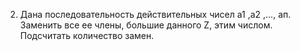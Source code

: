 2. Дана последовательность действительных чисел а1 ,а2 ,..., ап. Заменить все ее члены, большие данного Z, этим
числом. Подсчитать количество замен.
